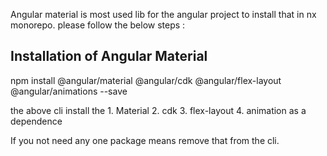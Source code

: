 Angular material is most used lib for the angular project to install that in nx monorepo. please follow the below steps :

## Installation of Angular Material

npm install @angular/material @angular/cdk @angular/flex-layout @angular/animations --save

the above cli install the 1. Material 2. cdk 3. flex-layout 4. animation
as a dependence

If you not need any one package means remove that from the cli.
